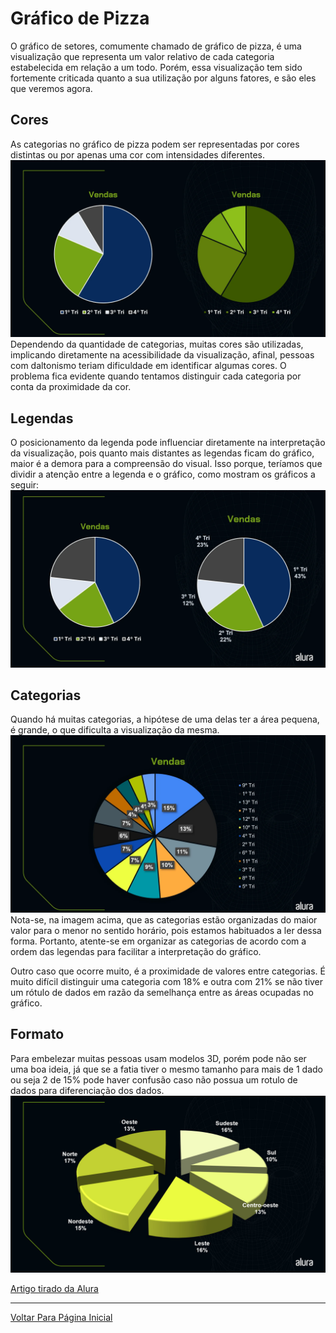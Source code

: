 # Gráfico de Pizza 
O gráfico de setores, comumente chamado de gráfico de pizza, é uma visualização que representa um valor relativo de cada categoria estabelecida em relação a um todo. Porém, essa visualização tem sido fortemente criticada quanto a sua utilização por alguns fatores, e são eles que veremos agora.

## Cores
As categorias no gráfico de pizza podem ser representadas por cores distintas ou por apenas uma cor com intensidades diferentes.
![Grafico de pizza cores](/OUTROS%20ASSUNTOS/ESTATISTICA/ASSETS/graficoDePizza.webp)
Dependendo da quantidade de categorias, muitas cores são utilizadas, implicando diretamente na acessibilidade da visualização, afinal, pessoas com daltonismo teriam dificuldade em identificar algumas cores. O problema fica evidente quando tentamos distinguir cada categoria por conta da proximidade da cor.

## Legendas
O posicionamento da legenda pode influenciar diretamente na interpretação da visualização, pois quanto mais distantes as legendas ficam do gráfico, maior é a demora para a compreensão do visual. Isso porque, teríamos que dividir a atenção entre a legenda e o gráfico, como mostram os gráficos a seguir:
![Formato das legendas no grafico](/OUTROS%20ASSUNTOS/ESTATISTICA/ASSETS/formatoLegendasGraficos.webp)

## Categorias
Quando há muitas categorias, a hipótese de uma delas ter a área pequena, é grande, o que dificulta a visualização da mesma.
![Formato de grafico com muitas categorias](/OUTROS%20ASSUNTOS/ESTATISTICA/ASSETS/formatoGraficoMuitasCategorias.webp)
Nota-se, na imagem acima, que as categorias estão organizadas do maior valor para o menor no sentido horário, pois estamos habituados a ler dessa forma. Portanto, atente-se em organizar as categorias de acordo com a ordem das legendas para facilitar a interpretação do gráfico.

Outro caso que ocorre muito, é a proximidade de valores entre categorias. É muito difícil distinguir uma categoria com 18% e outra com 21% se não tiver um rótulo de dados em razão da semelhança entre as áreas ocupadas no gráfico.

## Formato
Para embelezar muitas pessoas usam modelos 3D, porém pode não ser uma boa ideia, já que se a fatia tiver o mesmo tamanho para mais de 1 dado ou seja 2 de 15% pode haver confusão caso não possua um rotulo de dados para diferenciação dos dados.
![Exemplo de grafico de pizza 3d](/OUTROS%20ASSUNTOS/ESTATISTICA/ASSETS/exemploGraficoPizza3D.jpg)

[Artigo tirado da Alura](https://www.alura.com.br/artigos/grafico-de-pizza?_gl=1*1pg65bv*_ga*MTI0MjAwNDk0Ni4xNzAyMzg5NTU1*_ga_1EPWSW3PCS*MTcwOTA1MjY5OC4xNjcuMS4xNzA5MDU1MDc3LjAuMC4w*_fplc*TVZLSXJjbyUyRnpFZ3Y1eGJQdk1McmR4Q25OeFN3TkNaVFA3dmFlV1VFdmklMkJta0NjaWNZVlowelRUdFQlMkJFUjZDdG51SURNSmxpTzR4eHlWdFRpaGlXMHJ1JTJGUVphWnlkMVVuQWJWQnR3ZE0xVzVleW1ua1FtRUFXRUhRVnVHSWclM0QlM0Q.)


-----------------
[Voltar Para Página Inicial](/README.md)